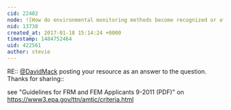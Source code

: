 ```yaml
---
cid: 22402
node: ![How do environmental monitoring methods become recognized or official by US regulatory agencies? ](../notes/stevie/12-02-2016/how-do-environmental-monitoring-methods-become-recognized-or-official-by-us-regulatory-agencies)
nid: 13738
created_at: 2017-01-18 15:14:24 +0000
timestamp: 1484752464
uid: 422561
author: stevie
---
```


RE:: [@DavidMack](/profile/DavidMack) posting your resource as an answer to the question. Thanks for sharing::

see "Guidelines for FRM and FEM Applicants 9-2011 (PDF)" on https://www3.epa.gov/ttn/amtic/criteria.html